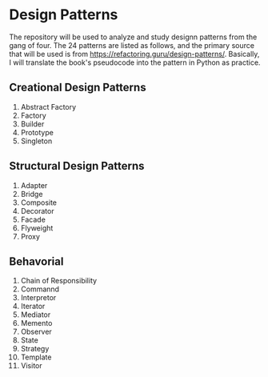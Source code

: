# Design Patterns

The repository will be used to analyze and study designn patterns from the gang of four. The 24 patterns are listed as follows, and the primary source that will be used is from https://refactoring.guru/design-patterns/. Basically, I will translate the book's pseudocode into the pattern in Python as practice. 

## Creational Design Patterns

1. Abstract Factory
2. Factory
3. Builder
4. Prototype
5. Singleton 

## Structural Design Patterns

1. Adapter 
2. Bridge
3. Composite
4. Decorator
5. Facade
6. Flyweight
7. Proxy

## Behavorial

1. Chain of Responsibility
2. Commannd
3. Interpretor
4. Iterator
5. Mediator
6. Memento
7. Observer
8. State
9. Strategy
10. Template
11. Visitor
